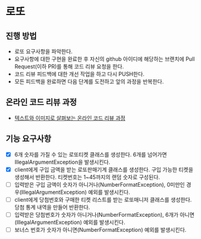 # 로또

## 진행 방법

* 로또 요구사항을 파악한다.
* 요구사항에 대한 구현을 완료한 후 자신의 github 아이디에 해당하는 브랜치에 Pull Request(이하 PR)를 통해 코드 리뷰 요청을 한다.
* 코드 리뷰 피드백에 대한 개선 작업을 하고 다시 PUSH한다.
* 모든 피드백을 완료하면 다음 단계를 도전하고 앞의 과정을 반복한다.

## 온라인 코드 리뷰 과정

* [텍스트와 이미지로 살펴보는 온라인 코드 리뷰 과정](https://github.com/next-step/nextstep-docs/tree/master/codereview)

## 기능 요구사항

- [X] 6개 숫자를 가질 수 있는 로또티켓 클래스를 생성한다. 6개를 넘어가면 IllegalArgumentException을 발생시킨다.
- [X] client에게 구입 금액을 받는 로또판매기계 클래스를 생성한다. 구입 가능한 티켓을 생성해서 반환한다. 티켓번호는 1~45까지의 랜덤 숫자로 구성된다.
- [ ] 입력받은 구입 금액이 숫자가 아니거나(NumberFormatException), 0미만인 경우(IllegalArgumentException) 예외를 발생시킨다.
- [ ] client에게 당첨번호와 구매한 티켓 리스트를 받는 로또매니저 클래스를 생성한다. 당첨 통계 내역을 만들어 반환한다.
- [ ] 입력받은 당첨번호가 숫자가 아니거나(NumberFormatException), 6개가 아니면(IllegalArgumentException) 예외를 발생시킨다.
- [ ] 보너스 번호가 숫자가 아니면(NumberFormatException) 예외를 발생시킨다.